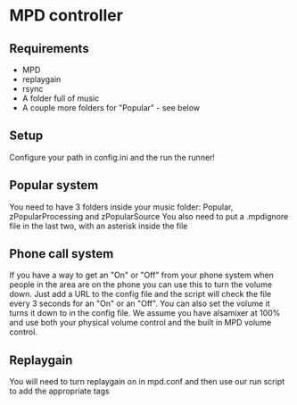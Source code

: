 # MPD controller
## Requirements
 * MPD
 * replaygain
 * rsync
 * A folder full of music
 * A couple more folders for "Popular" - see below

## Setup
Configure your path in config.ini and the run the runner!

## Popular system 
You need to have 3 folders inside your music folder: Popular, zPopularProcessing and zPopularSource
You also need to put a .mpdignore file in the last two, with an asterisk inside the file

## Phone call system
If you have a way to get an "On" or "Off" from your phone system when people in the area are on the phone you can use this to turn the volume down.
Just add a URL to the config file and the script will check the file every 3 seconds for an "On" or an "Off". You can also set the volume it turns it down to in the config file.
We assume you have alsamixer at 100% and use both your physical volume control and the built in MPD volume control.

## Replaygain
You will need to turn replaygain on in mpd.conf and then use our run script to add the appropriate tags
